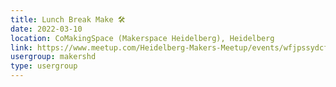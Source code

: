 ```yaml
---
title: Lunch Break Make 🛠️
date: 2022-03-10
location: CoMakingSpace (Makerspace Heidelberg), Heidelberg
link: https://www.meetup.com/Heidelberg-Makers-Meetup/events/wfjpssydcfbnb/
usergroup: makershd
type: usergroup
---
```


